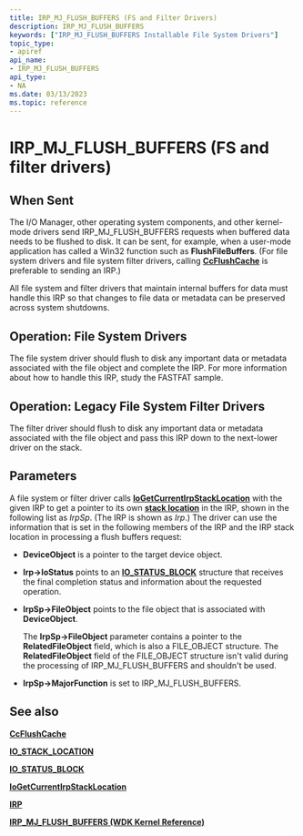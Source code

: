```yaml
---
title: IRP_MJ_FLUSH_BUFFERS (FS and Filter Drivers)
description: IRP_MJ_FLUSH_BUFFERS
keywords: ["IRP_MJ_FLUSH_BUFFERS Installable File System Drivers"]
topic_type:
- apiref
api_name:
- IRP_MJ_FLUSH_BUFFERS
api_type:
- NA
ms.date: 03/13/2023
ms.topic: reference
---
```


# IRP_MJ_FLUSH_BUFFERS (FS and filter drivers)

## When Sent

The I/O Manager, other operating system components, and other kernel-mode drivers send IRP_MJ_FLUSH_BUFFERS requests when buffered data needs to be flushed to disk. It can be sent, for example, when a user-mode application has called a Win32 function such as **FlushFileBuffers**. (For file system drivers and file system filter drivers, calling [**CcFlushCache**](/windows-hardware/drivers/ddi/ntifs/nf-ntifs-ccflushcache) is preferable to sending an IRP.)

All file system and filter drivers that maintain internal buffers for data must handle this IRP so that changes to file data or metadata can be preserved across system shutdowns.

## Operation: File System Drivers

The file system driver should flush to disk any important data or metadata associated with the file object and complete the IRP. For more information about how to handle this IRP, study the FASTFAT sample.

## Operation: Legacy File System Filter Drivers

The filter driver should flush to disk any important data or metadata associated with the file object and pass this IRP down to the next-lower driver on the stack.

## Parameters

A file system or filter driver calls [**IoGetCurrentIrpStackLocation**](/windows-hardware/drivers/ddi/wdm/nf-wdm-iogetcurrentirpstacklocation) with the given IRP to get a pointer to its own [**stack location**](/windows-hardware/drivers/ddi/wdm/ns-wdm-_io_stack_location) in the IRP, shown in the following list as *IrpSp*. (The IRP is shown as *Irp*.) The driver can use the information that is set in the following members of the IRP and the IRP stack location in processing a flush buffers request:

- **DeviceObject** is a pointer to the target device object.

- **Irp->IoStatus** points to an [**IO_STATUS_BLOCK**](/windows-hardware/drivers/ddi/wdm/ns-wdm-_io_status_block) structure that receives the final completion status and information about the requested operation.

- **IrpSp->FileObject** points to the file object that is associated with **DeviceObject**.

  The **IrpSp->FileObject** parameter contains a pointer to the **RelatedFileObject** field, which is also a FILE_OBJECT structure. The **RelatedFileObject** field of the FILE_OBJECT structure isn't valid during the processing of IRP_MJ_FLUSH_BUFFERS and shouldn't be used.

- **IrpSp->MajorFunction** is set to IRP_MJ_FLUSH_BUFFERS.

## See also

[**CcFlushCache**](/windows-hardware/drivers/ddi/ntifs/nf-ntifs-ccflushcache)

[**IO_STACK_LOCATION**](/windows-hardware/drivers/ddi/wdm/ns-wdm-_io_stack_location)

[**IO_STATUS_BLOCK**](/windows-hardware/drivers/ddi/wdm/ns-wdm-_io_status_block)

[**IoGetCurrentIrpStackLocation**](/windows-hardware/drivers/ddi/wdm/nf-wdm-iogetcurrentirpstacklocation)

[**IRP**](/windows-hardware/drivers/ddi/wdm/ns-wdm-_irp)

[**IRP_MJ_FLUSH_BUFFERS (WDK Kernel Reference)**](../kernel/irp-mj-flush-buffers.md)
